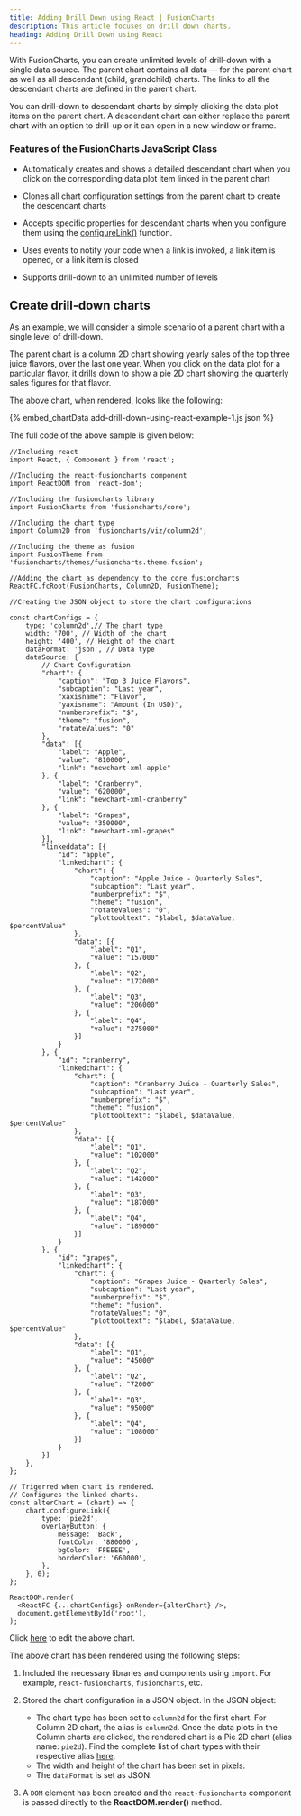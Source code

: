```yaml
---
title: Adding Drill Down using React | FusionCharts
description: This article focuses on drill down charts.
heading: Adding Drill Down using React
---
```


With FusionCharts, you can create unlimited levels of drill-down with a single data source. The parent chart contains all data — for the parent chart as well as all descendant (child, grandchild) charts. The links to all the descendant charts are defined in the parent chart.

You can drill-down to descendant charts by simply clicking the data plot items on the parent chart. A descendant chart can either replace the parent chart with an option to drill-up or it can open in a new window or frame.

### Features of the FusionCharts JavaScript Class

* Automatically creates and shows a detailed descendant chart when you click on the corresponding data plot item linked in the parent chart

* Clones all chart configuration settings from the parent chart to create the descendant charts

* Accepts specific properties for descendant charts when you configure them using the [configureLink()](https://www.fusioncharts.com/dev/api/fusioncharts/fusioncharts-methods#configurelink-21) function.

* Uses events to notify your code when a link is invoked, a link item is opened, or a link item is closed

* Supports drill-down to an unlimited number of levels

## Create drill-down charts

As an example, we will consider a simple scenario of a parent chart with a single level of drill-down.

The parent chart is a column 2D chart showing yearly sales of the top three juice flavors, over the last one year. When you click on the data plot for a particular flavor, it drills down to show a pie 2D chart showing the quarterly sales figures for that flavor.

The above chart, when rendered, looks like the following:

{% embed_chartData add-drill-down-using-react-example-1.js json %}

The full code of the above sample is given below:

```
//Including react
import React, { Component } from 'react';

//Including the react-fusioncharts component
import ReactDOM from 'react-dom';

//Including the fusioncharts library
import FusionCharts from 'fusioncharts/core';

//Including the chart type
import Column2D from 'fusioncharts/viz/column2d';

//Including the theme as fusion
import FusionTheme from 'fusioncharts/themes/fusioncharts.theme.fusion';

//Adding the chart as dependency to the core fusioncharts
ReactFC.fcRoot(FusionCharts, Column2D, FusionTheme);

//Creating the JSON object to store the chart configurations

const chartConfigs = {
	type: 'column2d',// The chart type
    width: '700', // Width of the chart
    height: '400', // Height of the chart
    dataFormat: 'json', // Data type
    dataSource: {
	    // Chart Configuration
	    "chart": {
	        "caption": "Top 3 Juice Flavors",
	        "subcaption": "Last year",
	        "xaxisname": "Flavor",
	        "yaxisname": "Amount (In USD)",
	        "numberprefix": "$",
	        "theme": "fusion",
	        "rotateValues": "0"
	    },
	    "data": [{
	        "label": "Apple",
	        "value": "810000",
	        "link": "newchart-xml-apple"
	    }, {
	        "label": "Cranberry",
	        "value": "620000",
	        "link": "newchart-xml-cranberry"
	    }, {
	        "label": "Grapes",
	        "value": "350000",
	        "link": "newchart-xml-grapes"
	    }],
	    "linkeddata": [{
	        "id": "apple",
	        "linkedchart": {
	            "chart": {
	                "caption": "Apple Juice - Quarterly Sales",
	                "subcaption": "Last year",
	                "numberprefix": "$",
	                "theme": "fusion",
	                "rotateValues": "0",
	                "plottooltext": "$label, $dataValue,  $percentValue"
	            },
	            "data": [{
	                "label": "Q1",
	                "value": "157000"
	            }, {
	                "label": "Q2",
	                "value": "172000"
	            }, {
	                "label": "Q3",
	                "value": "206000"
	            }, {
	                "label": "Q4",
	                "value": "275000"
	            }]
	        }
	    }, {
	        "id": "cranberry",
	        "linkedchart": {
	            "chart": {
	                "caption": "Cranberry Juice - Quarterly Sales",
	                "subcaption": "Last year",
	                "numberprefix": "$",
	                "theme": "fusion",
	                "plottooltext": "$label, $dataValue,  $percentValue"
	            },
	            "data": [{
	                "label": "Q1",
	                "value": "102000"
	            }, {
	                "label": "Q2",
	                "value": "142000"
	            }, {
	                "label": "Q3",
	                "value": "187000"
	            }, {
	                "label": "Q4",
	                "value": "189000"
	            }]
	        }
	    }, {
	        "id": "grapes",
	        "linkedchart": {
	            "chart": {
	                "caption": "Grapes Juice - Quarterly Sales",
	                "subcaption": "Last year",
	                "numberprefix": "$",
	                "theme": "fusion",
	                "rotateValues": "0",
	                "plottooltext": "$label, $dataValue,  $percentValue"
	            },
	            "data": [{
	                "label": "Q1",
	                "value": "45000"
	            }, {
	                "label": "Q2",
	                "value": "72000"
	            }, {
	                "label": "Q3",
	                "value": "95000"
	            }, {
	                "label": "Q4",
	                "value": "108000"
	            }]
	        }
	    }]
	},
};

// Trigerred when chart is rendered.
// Configures the linked charts.
const alterChart = (chart) => {
	chart.configureLink({
		type: 'pie2d',
		overlayButton: {
			message: 'Back',
			fontColor: '880000',
			bgColor: 'FFEEEE',
			borderColor: '660000',
		},
	}, 0);
};

ReactDOM.render(
  <ReactFC {...chartConfigs} onRender={alterChart} />,
  document.getElementById('root'),
);

```

Click [here](http://jsfiddle.net/fusioncharts/k7mn6j5s/) to edit the above chart.

The above chart has been rendered using the following steps:

1. Included the necessary libraries and components using `import`. For example, `react-fusioncharts`, `fusioncharts`, etc.

2. Stored the chart configuration in a JSON object. In the JSON object:
    * The chart type has been set to `column2d` for the first chart. For Column 2D chart, the alias is `column2d`. Once the data plots in the Column charts are clicked, the rendered chart is a Pie 2D chart (alias name: `pie2d`). Find the complete list of chart types with their respective alias [here](https://www.fusioncharts.com/dev/chart-guide/list-of-charts).
    * The width and height of the chart has been set in pixels. 
    * The `dataFormat` is set as JSON.

3. A `DOM` element has been created and the `react-fusioncharts` component is passed directly to the **ReactDOM.render()** method.